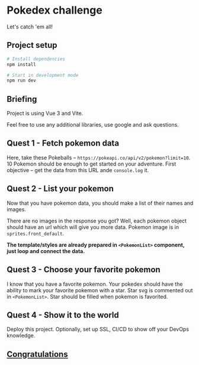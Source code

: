 # Pokedex challenge

Let's catch 'em all!

## Project setup

```sh
# Install dependencies
npm install

# Start in development mode
npm run dev
```

## Briefing

Project is using Vue 3 and Vite.

Feel free to use any additional libraries, use google and ask questions.

## Quest 1 - Fetch pokemon data

Here, take these Pokeballs – `https://pokeapi.co/api/v2/pokemon?limit=10`. 10 Pokemon should be enough to get started on your adventure. First objective – get the data from this URL ande `console.log` it.

## Quest 2 - List your pokemon

Now that you have pokemon data, you should make a list of their names and images.

There are no images in the response you got? Well, each pokemon object should have an url which will give you more data. Pokemon image is in `sprites.front_default`.

**The template/styles are already prepared in `<PokemonList>` component, just loop and connect the data.**

## Quest 3 - Choose your favorite pokemon

I know that you have a favorite pokemon. Your pokedex should have the ability to mark your favorite pokemon with a star. Star svg is commented out in `<PokemonList>`. Star should be filled when pokemon is favorited.

## Quest 4 - Show it to the world

Deploy this project. Optionally, set up SSL, CI/CD to show off your DevOps knowledge.

## [Congratulations](https://www.youtube.com/watch?v=oyFQVZ2h0V8)
